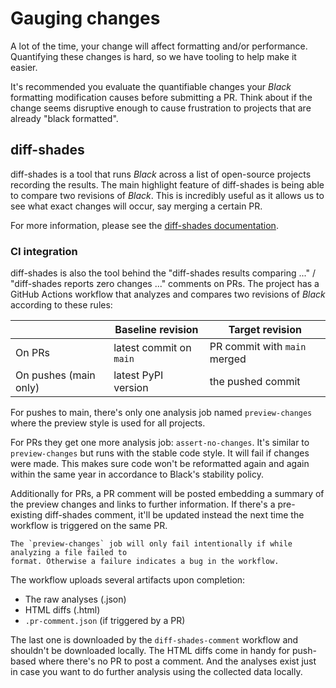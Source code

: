 # Gauging changes 
 
A lot of the time, your change will affect formatting and/or performance. Quantifying 
these changes is hard, so we have tooling to help make it easier. 
 
It's recommended you evaluate the quantifiable changes your _Black_ formatting 
modification causes before submitting a PR. Think about if the change seems disruptive 
enough to cause frustration to projects that are already "black formatted". 
 
## diff-shades 
 
diff-shades is a tool that runs _Black_ across a list of open-source projects recording 
the results. The main highlight feature of diff-shades is being able to compare two 
revisions of _Black_. This is incredibly useful as it allows us to see what exact 
changes will occur, say merging a certain PR. 
 
For more information, please see the [diff-shades documentation][diff-shades]. 
 
### CI integration 
 
diff-shades is also the tool behind the "diff-shades results comparing ..." / 
"diff-shades reports zero changes ..." comments on PRs. The project has a GitHub Actions 
workflow that analyzes and compares two revisions of _Black_ according to these rules: 
 
|                       | Baseline revision       | Target revision              | 
| --------------------- | ----------------------- | ---------------------------- | 
| On PRs                | latest commit on `main` | PR commit with `main` merged | 
| On pushes (main only) | latest PyPI version     | the pushed commit            | 
 
For pushes to main, there's only one analysis job named `preview-changes` where the 
preview style is used for all projects. 
 
For PRs they get one more analysis job: `assert-no-changes`. It's similar to 
`preview-changes` but runs with the stable code style. It will fail if changes were 
made. This makes sure code won't be reformatted again and again within the same year in 
accordance to Black's stability policy. 
 
Additionally for PRs, a PR comment will be posted embedding a summary of the preview 
changes and links to further information. If there's a pre-existing diff-shades comment, 
it'll be updated instead the next time the workflow is triggered on the same PR. 
 
```{note} 
The `preview-changes` job will only fail intentionally if while analyzing a file failed to 
format. Otherwise a failure indicates a bug in the workflow. 
``` 
 
The workflow uploads several artifacts upon completion: 
 
- The raw analyses (.json) 
- HTML diffs (.html) 
- `.pr-comment.json` (if triggered by a PR) 
 
The last one is downloaded by the `diff-shades-comment` workflow and shouldn't be 
downloaded locally. The HTML diffs come in handy for push-based where there's no PR to 
post a comment. And the analyses exist just in case you want to do further analysis 
using the collected data locally. 
 
[diff-shades]: https://github.com/ichard26/diff-shades#readme 
                                                                                                                                                                                                                                                 
